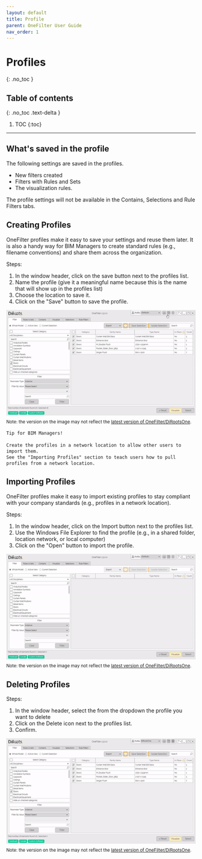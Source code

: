 ```yaml
---
layout: default
title: Profile
parent: OneFilter User Guide
nav_order: 1
---
```


# Profiles
{: .no_toc }

## Table of contents
{: .no_toc .text-delta }

1. TOC
{:toc}

---

## What's saved in the profile

The following settings are saved in the profiles.

- New filters created
- Filters with Rules and Sets
- The visualization rules.

The profile settings will not be available in the Contains, Selections and Rule Filters tabs.

## Creating Profiles

OneFilter profiles make it easy to save your settings and reuse them later. It is also a handy way for BIM Managers to create standard rules (e.g., filename conventions) and share them across the organization.

Steps:
1. In the window header, click on the save button next to the profiles list.
2. Name the profile (give it a meaningful name because this is the name that will show up in the profiles list)
3. Choose the location to save it.
4. Click on the "Save" button to save the profile.

![OneFilter Creating profiles](../../../assets\images\OneFilter\OF-SaveProfile.gif)  
<sub>Note: the version on the image may not reflect the [latest version of OneFilter/DiRootsOne](https://diroots.com/revit-plugins/dirootsone/).</sub>

```
Tip for BIM Managers!  

Create the profiles in a network location to allow other users to import them.
See the "Importing Profiles" section to teach users how to pull profiles from a network location.
```

## Importing Profiles

OneFilter profiles make it easy to import existing profiles to stay compliant with your company standards (e.g., profiles in a network location).

Steps:
1. In the window header, click on the Import button next to the profiles list.
2. Use the Windows File Explorer to find the profile (e.g., in a shared folder, location network, or local computer)
3. Click on the "Open" button to import the profile.

![OneFilter importing profile](../../../assets\images\OneFilter\OF-ImportProfile.gif)  
<sub>Note: the version on the image may not reflect the [latest version of OneFilter/DiRootsOne](https://diroots.com/revit-plugins/dirootsone/).</sub>

## Deleting Profiles

Steps:
1. In the window header, select the from the dropdown the profile you want to delete
2. Click on the Delete icon next to the profiles list.
3. Confirm.

![OneFilter delete profile](../../../assets\images\OneFilter\OF-DeleteProfile.gif)  
<sub>Note: the version on the image may not reflect the [latest version of OneFilter/DiRootsOne](https://diroots.com/revit-plugins/dirootsone/).</sub>